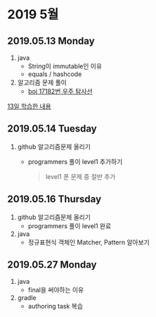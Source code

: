 # 2019 5월

## 2019.05.13 Monday

1. java
   * String이 immutable인 이유
   * equals / hashcode
2. 알고리즘 문제 풀이
   * [boj 17182번 우주 탐사선](https://www.acmicpc.net/problem/17182)

[13일 학습한 내용](day13.md)

## 2019.05.14 Tuesday

1. github 알고리즘문제 올리기
   * programmers 풀이 level1 추가하기

     > level1 푼 문제 중 절반 추가

## 2019.05.16 Thursday

1. github 알고리즘문제 올리기
   * programmers 풀이 level1 완료
2. java
   * 정규표현식 객체인 Matcher, Pattern 알아보기

## 2019.05.27 Monday

1. java
   * final을 써야하는 이유
2. gradle
   * authoring task 복습

